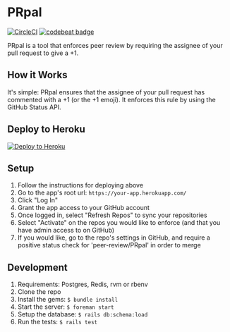 # PRpal

[![CircleCI](https://circleci.com/gh/zach-taylor/PRpal.svg?style=svg)](https://circleci.com/gh/zach-taylor/PRpal)
[![codebeat badge](https://codebeat.co/badges/cf7a44db-2e63-406d-9f87-73ea39255706)](https://codebeat.co/projects/github-com-zach-taylor-prpal)

PRpal is a tool that enforces peer review by requiring the assignee
of your pull request to give a +1.

## How it Works

It's simple: PRpal ensures that the assignee of your pull request has commented with a +1 (or the
+1 emoji). It enforces this rule by using the GitHub Status API.

## Deploy to Heroku

[![Deploy to Heroku](https://www.herokucdn.com/deploy/button.svg)](https://heroku.com/deploy)

## Setup

1. Follow the instructions for deploying above
2. Go to the app's root url: `https://your-app.herokuapp.com/`
3. Click "Log In"
4. Grant the app access to your GitHub account
5. Once logged in, select "Refresh Repos" to sync your repositories
6. Select "Activate" on the repos you would like to enforce (and that you have admin access to on GitHub)
7. If you would like, go to the repo's settings in GitHub, and require a positive status check for 'peer-review/PRpal' in order to merge

## Development

1. Requirements: Postgres, Redis, rvm or rbenv
2. Clone the repo
3. Install the gems: `$ bundle install`
4. Start the server: `$ foreman start`
5. Setup the database: `$ rails db:schema:load`
6. Run the tests: `$ rails test`